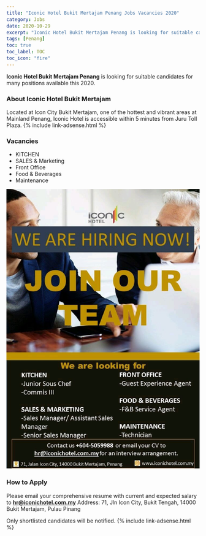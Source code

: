 ```yaml
---
title: "Iconic Hotel Bukit Mertajam Penang Jobs Vacancies 2020" 
category: Jobs 
date: 2020-10-29
excerpt: "Iconic Hotel Bukit Mertajam Penang is looking for suitable candidates for many positions available this 2020" 
tags: [Penang] 
toc: true 
toc_label: TOC
toc_icon: "fire" 
--- 
```

**Iconic Hotel Bukit Mertajam Penang** is looking for suitable candidates for many positions available this 2020.

### About Iconic Hotel Bukit Mertajam
Located at Icon City Bukit Mertajam, one of the hottest and vibrant areas at Mainland Penang, Iconic Hotel is accessible within 5 minutes from Juru Toll Plaza.
{% include link-adsense.html %} 
### Vacancies
- KITCHEN
- SALES & Marketing
- Front Office
- Food & Beverages
- Maintenance

![Iconic Hotel Bukit Mertajam Jobs Ads Oct 2020!](/assets/images/2020-10/iconic-hotel-penang-hiring-vacancies.jpg "Iconic Hotel Bukit Mertajam Jobs 2020")

### How to Apply
Please email your comprehensive resume with current and expected salary to **hr@iconichotel.com.my**
Address: 71, Jln Icon City, Bukit Tengah, 14000 Bukit Mertajam, Pulau Pinang

Only shortlisted candidates will be notified.
{% include link-adsense.html %} 